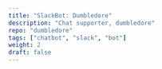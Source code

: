 ```yaml
---
title: "SlackBot: Dumbledore"
description: "Chat supporter, dumbledore"
repo: "dumbledore"
tags: ["chatbot", "slack", "bot"]
weight: 2
draft: false
---
```

